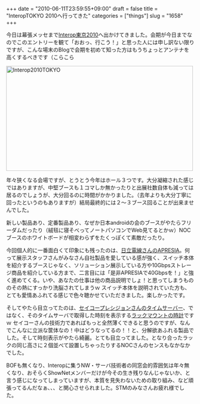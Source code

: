 +++
date = "2010-06-11T23:59:55+09:00"
draft = false
title = "InteropTOKYO 2010へ行ってきた"
categories = ["things"]
slug = "1658"
+++

今日は幕張メッセまで<a href="http://interop.jp">Interop東京2010</a>へ出かけてきました。会期が今日までなのでこのエントリーを観て「おおっ、行こう！」と思った人には申し訳ない限りですが、こんな場末のBlogで会期を初めて知った方はもうちょっとアンテナを高くするべきです（こらこら

<a href="https://www.flickr.com/photos/keruru/4690407004/" title="Interop2010TOKYO by けるる, on Flickr"><img src="https://farm5.static.flickr.com/4063/4690407004_bd96d2895c.jpg" width="500" height="281" alt="Interop2010TOKYO" /></a>

年々狭くなる会場ですが、とうとう今年はホール３つです。大分凝縮された感じではありますが、中堅ブースも１コマしか無かったりと出展社数自体も減っては居るのでしょうが、大分回るのに時間がかかりました。（去年よりも大分丁寧に回ったというのもありますが）結局最終的には２〜３ブース回ることが出来ませんでした。

新しい製品あり、定番製品あり、なぜか日本androidの会のブースがやたらフリーダムだったり（絨毯に寝そべってノートパソコンでWeb見てるとかｗ）NOCブースのホワイトボードが相変わらずをたくっぽくて素敵だったり。

今回個人的に一番面白くて印象にも残ったのは、<a href="http://www.apresia.jp/">日立電線さんのAPRESIA</a>。何って展示スタッフさんがみなさん自社製品を愛している感が強く、スイッチ本体を紹介するブースじゃなく、ソリューション展示している方や10Gbpsストレージ商品を紹介している方まで、二言目には「是非APRESIAで40Gbpsを！」と強く進めてくる。いや、あなたの仕事は他の商品説明でしょ！と思ってしまうもののその熱にすっかり洗脳されてしまうｗ
スイッチ本体を説明されていた方も、とても愛情あふれてる感じで色々聴かせていただきました。楽しかったです。

そしてやたら目立ってたのは、<a href="http://www.seiko-p.co.jp/systems/hardware/cyber_time/time_server/time_2210.html">セイコープレシジョンさんのタイムサーバー</a>、ではなく、そのタイムサーバで取得した時刻を表示する<a href="http://www.seiko-p.co.jp/systems/hardware/cyber_time/time_server/time_200.html">ラックマウントの時計</a>ですｗ
セイコーさんの技術力であればもっと全然薄くできると思うのですが、なんでこんなに立派な筐体なの！中はどうなってるの！！と、分解欲あふれる製品でした。そして時刻表示がやたら綺麗。とても目立ってました。となり合ったラックの同じ高さに２個並べて設置しちゃったりするNOCさんのセンスもなかなかでした。

BOFも無くなり、Interopに集うNW・サーバ技術者の同窓会的雰囲気は年々無くなり、おそらくShowNetメンバーだけが今その生き残りなんじゃないか、と言う感じになってしまっていますが、本質を見失わないための取り組み、など頑張ってるんだなぁ、、、と関心させられました。STMのみなさんお疲れ様でした。

